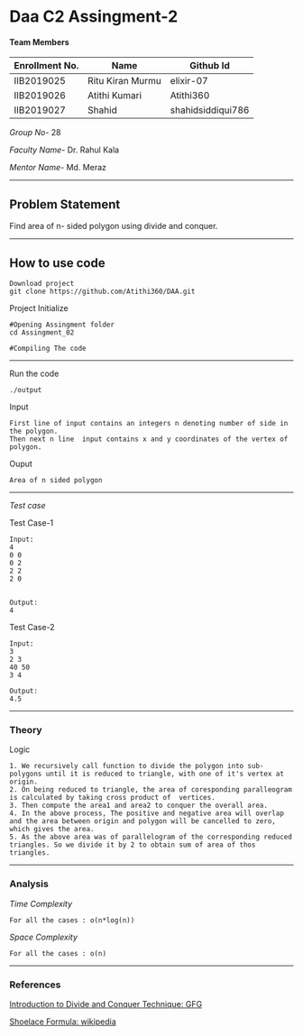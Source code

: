 
# Daa C2 Assingment-2
#### Team Members

|Enrollment No.|Name|Github Id|
|--------------|----|--------|
|IIB2019025|Ritu Kiran Murmu|elixir-07|
|IIB2019026|Atithi Kumari|Atithi360|
|IIB2019027|Shahid|shahidsiddiqui786|



*Group No-* 28

*Faculty Name-* Dr. Rahul Kala 

*Mentor Name-* Md. Meraz

---
## Problem Statement
Find area of n- sided polygon using divide and conquer.

---
## How to use code
```
Download project
git clone https://github.com/Atithi360/DAA.git
```
Project Initialize 
```
#Opening Assingment folder
cd Assingment_02

#Compiling The code
```
---

Run the code
```
./output
```
Input
```
First line of input contains an integers n denoting number of side in the polygon.
Then next n line  input contains x and y coordinates of the vertex of polygon.

```
Ouput 
```
Area of n sided polygon
```
---
*Test case*

Test Case-1
```
Input:
4
0 0
0 2
2 2 
2 0 


Output:
4
```

Test Case-2
```
Input:
3
2 3
40 50
3 4

Output:
4.5

```

---
### Theory
Logic
```
1. We recursively call function to divide the polygon into sub-polygons until it is reduced to triangle, with one of it's vertex at origin.
2. On being reduced to triangle, the area of coresponding paralleogram is calculated by taking cross product of  vertices.
3. Then compute the area1 and area2 to conquer the overall area.
4. In the above process, The positive and negative area will overlap and the area between origin and polygon will be cancelled to zero, which gives the area.
5. As the above area was of parallelogram of the corresponding reduced triangles. So we divide it by 2 to obtain sum of area of thos triangles.
```

---
### Analysis

*Time Complexity*
```
For all the cases : o(n*log(n))
```
*Space Complexity*
```
For all the cases : o(n)
```

---
### References

[Introduction to Divide and Conquer Technique: GFG](https://www.geeksforgeeks.org/divide-and-conquer-algorithm-introduction/)
        
[Shoelace Formula: wikipedia](https://en.wikipedia.org/wiki/Shoelace_formula)


